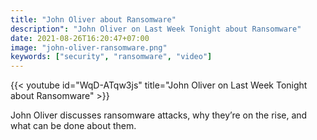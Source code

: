```yaml
---
title: "John Oliver about Ransomware"
description": "John Oliver on Last Week Tonight about Ransomware"
date: 2021-08-26T16:20:47+07:00
image: "john-oliver-ransomware.png"
keywords: ["security", "ransomware", "video"]
---
```


{{< youtube id="WqD-ATqw3js" title="John Oliver on Last Week Tonight about Ransomware" >}}

John Oliver discusses ransomware attacks, why they’re on the rise, and what can be done about them.
